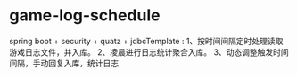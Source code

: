 # game-log-schedule
spring boot + security + quatz + jdbcTemplate : 
1、按时间间隔定时处理读取游戏日志文件，并入库。
2、凌晨进行日志统计聚合入库。 
3、动态调整触发时间间隔，手动回复入库，统计日志
